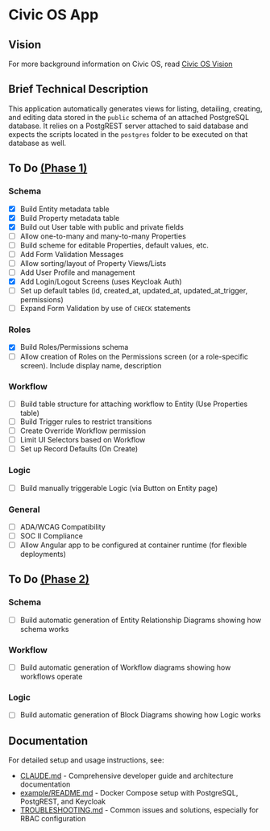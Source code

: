 # Civic OS App
## Vision
For more background information on Civic OS, read [Civic OS Vision](https://github.com/civic-os/vision)
## Brief Technical Description
This application automatically generates views for listing, detailing, creating, and editing data stored in the `public` schema of an attached PostgreSQL database. It relies on a PostgREST server attached to said database and expects the scripts located in the `postgres` folder to be executed on that database as well.
## To Do [(Phase 1)](https://github.com/civic-os/vision#phase-1-development-tools)
### Schema
- [x] Build Entity metadata table
- [x] Build Property metadata table
- [x] Build out User table with public and private fields
- [ ] Allow one-to-many and many-to-many Properties
- [ ] Build scheme for editable Properties, default values, etc.
- [ ] Add Form Validation Messages
- [ ] Allow sorting/layout of Property Views/Lists
- [ ] Add User Profile and management
- [x] Add Login/Logout Screens (uses Keycloak Auth)
- [ ] Set up default tables (id, created_at, updated_at, updated_at_trigger, permissions)
- [ ] Expand Form Validation by use of `CHECK` statements
### Roles
- [x] Build Roles/Permissions schema
- [ ] Allow creation of Roles on the Permissions screen (or a role-specific screen). Include display name, description
### Workflow
- [ ] Build table structure for attaching workflow to Entity (Use Properties table)
- [ ] Build Trigger rules to restrict transitions
- [ ] Create Override Workflow permission
- [ ] Limit UI Selectors based on Workflow
- [ ] Set up Record Defaults (On Create)
### Logic
- [ ] Build manually triggerable Logic (via Button on Entity page)
### General
- [ ] ADA/WCAG Compatibility
- [ ] SOC II Compliance
- [ ] Allow Angular app to be configured at container runtime (for flexible deployments)

## To Do [(Phase 2)](https://github.com/civic-os/vision#phase-2-introspection-tools)
### Schema
- [ ] Build automatic generation of Entity Relationship Diagrams showing how schema works
### Workflow
- [ ] Build automatic generation of Workflow diagrams showing how workflows operate
### Logic
- [ ] Build automatic generation of Block Diagrams showing how Logic works


## Documentation
For detailed setup and usage instructions, see:
- [CLAUDE.md](./CLAUDE.md) - Comprehensive developer guide and architecture documentation
- [example/README.md](./example/README.md) - Docker Compose setup with PostgreSQL, PostgREST, and Keycloak
- [TROUBLESHOOTING.md](./TROUBLESHOOTING.md) - Common issues and solutions, especially for RBAC configuration